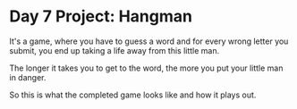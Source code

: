 # Day 7 Project: Hangman

It's a game, where you have to guess a word and for every wrong letter you submit,
you end up taking a life away from this little man. 

The longer it takes you to get to the word, the more you put your little man in danger.

So this is what the completed game looks like and how it plays out.
